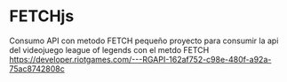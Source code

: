 # FETCHjs
Consumo API con metodo FETCH
pequeño proyecto para consumir la api del videojuego league of legends con el metdo FETCH
https://developer.riotgames.com/---RGAPI-162af752-c98e-480f-a92a-75ac8742808c
